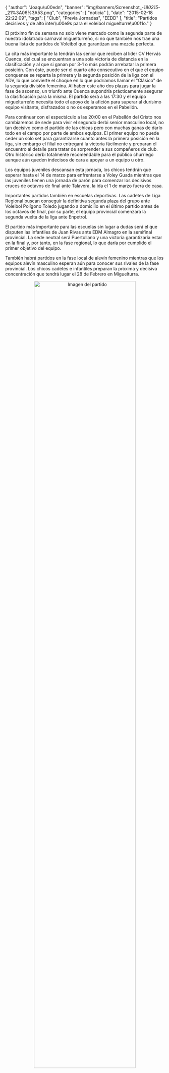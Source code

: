 {
  "author": "Joaqu\u00edn", 
  "banner": "img/banners/Screenshot_-_180215_-_21%3A06%3A53.png", 
  "categories": [
    "noticia"
  ], 
  "date": "2015-02-18 22:22:09", 
  "tags": [
    "Club", 
    "Previa Jornadas", 
    "EEDD"
  ], 
  "title": "Partidos decisivos y de alto inter\u00e9s para el voleibol miguelturre\u00f1o."
}

El próximo fin de semana no solo viene marcado como la segunda parte de nuestro idolatrado carnaval miguelturreño, si no que también nos trae una buena lista de partidos de Voleibol que garantizan una mezcla perfecta.

La cita más importante la tendrán las senior que reciben al líder CV Hervás Cuenca, del cual se encuentran a una sola victoria de distancia en la clasificación y al que si ganan por 3-1 o más podrán arrebatar la primera posición. Con éste, puede ser el cuarto año consecutivo en el que el equipo conquense se reparta la primera y la segunda posición de la liga con el ADV, lo que convierte el choque en lo que podríamos llamar el "Clásico" de la segunda división femenina. Al haber este año dos plazas para jugar la fase de ascenso, un triunfo ante Cuenca supondría prácticamente asegurar la clasificación para la misma. El partido será a las 17:30 y el equipo miguelturreño necesita todo el apoyo de la afición para superar al durísimo equipo visitante, disfrazados o no os esperamos en el Pabellón.

Para continuar con el espectáculo a las 20:00 en el Pabellón del Cristo nos cambiaremos de sede para vivir el segundo derbi senior masculino local, no tan decisivo como el partido de las chicas pero con muchas ganas de darlo todo en el campo por parte de ambos equipos. El primer equipo no puede ceder un solo set para garantizarse cuanto antes la primera posición en la liga, sin embargo el filial no entregará la victoria fácilmente y preparan el encuentro al detalle para tratar de sorprender a sus compañeros de club. Otro histórico derbi totalmente recomendable para el público churriego aunque aún queden indecisos de cara a apoyar a un equipo u otro.

Los equipos juveniles descansan esta jornada, los chicos tendrán que esperar hasta el 14 de marzo para enfrentarse a Voley Guada mientras que las juveniles tienen una jornada de parón para comenzar los decisivos cruces de octavos de final ante Talavera, la ida el 1 de marzo fuera de casa.

Importantes partidos también en escuelas deportivas. Las cadetes de Liga Regional buscan conseguir la definitiva segunda plaza del grupo ante Voleibol Polígono Toledo jugando a domicilio en el último partido antes de los octavos de final, por su parte, el equipo provincial comenzará la segunda vuelta de la liga ante Enpetrol.

El partido más importante para las escuelas sin lugar a dudas será el que disputen las infantiles de Juan Rivas ante EDM Almagro en la semifinal provincial. La sede neutral será Puertollano y una victoria garantizaría estar en la final y, por tanto, en la fase regional, lo que daría por cumplido el primer objetivo del equipo.

También habrá partidos en la fase local de alevín femenino mientras que los equipos alevín masculino esperan aún para conocer sus rivales de la fase provincial. Los chicos cadetes e infantiles preparan la próxima y decisiva concentración que tendrá lugar el 28 de Febrero en Miguelturra.

<center>
<a target="_new" href="http://www.advmiguelturra.org/img/banners/Screenshot%20-%20180215%20-%2021%3A06%3A53.png"> 
<img alt="Imagen del partido" width="80%" align="center" src="http://www.advmiguelturra.org/img/banners/Screenshot%20-%20180215%20-%2021%3A06%3A53.png"/> </a> </center>

